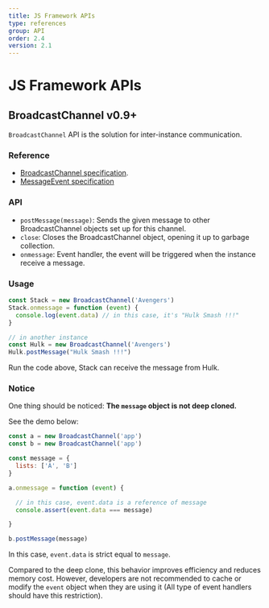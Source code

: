 ```yaml
---
title: JS Framework APIs
type: references
group: API
order: 2.4
version: 2.1
---
```


# JS Framework APIs

## BroadcastChannel <span class="api-version">v0.9+</span>

`BroadcastChannel` API is the solution for inter-instance communication.

###  Reference

+ [BroadcastChannel specification](https://html.spec.whatwg.org/multipage/comms.html#broadcasting-to-other-browsing-contexts).
+ [MessageEvent specification](https://html.spec.whatwg.org/multipage/comms.html#messageevent)

### API

+ `postMessage(message)`: Sends the given message to other BroadcastChannel objects set up for this channel.
+ `close`: Closes the BroadcastChannel object, opening it up to garbage collection.
+ `onmessage`: Event handler, the event will be triggered when the instance receive a message.

### Usage

```javascript
const Stack = new BroadcastChannel('Avengers')
Stack.onmessage = function (event) {
  console.log(event.data) // in this case, it's "Hulk Smash !!!"
}

// in another instance
const Hulk = new BroadcastChannel('Avengers')
Hulk.postMessage("Hulk Smash !!!")
```

Run the code above, Stack can receive the message from Hulk.

### Notice

One thing should be noticed: **The `message` object is not deep cloned.**

See the demo below:

```javascript
const a = new BroadcastChannel('app')
const b = new BroadcastChannel('app')

const message = {
  lists: ['A', 'B']
}

a.onmessage = function (event) {

  // in this case, event.data is a reference of message
  console.assert(event.data === message)

}

b.postMessage(message)
```

In this case, `event.data` is strict equal to `message`.

Compared to the deep clone, this behavior improves efficiency and reduces memory cost. However, developers are not recommended to cache or modify the `event` object when they are using it (All type of event handlers should have this restriction).
